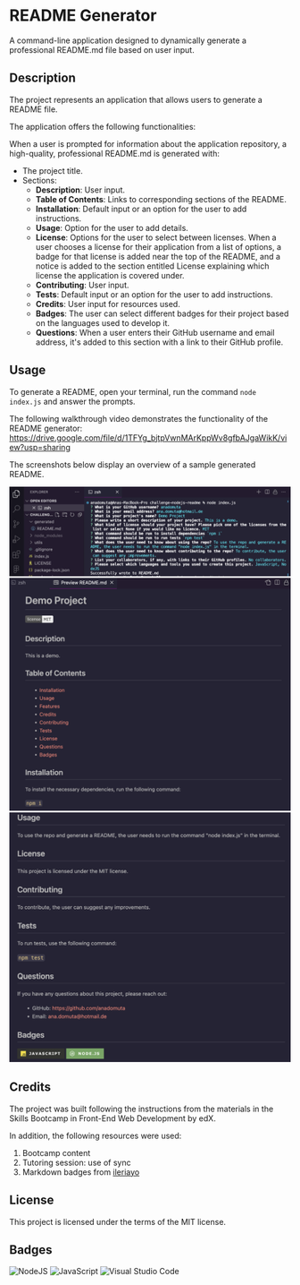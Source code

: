# README Generator

A command-line application designed to dynamically generate a professional README.md file based on user input.

## Description

The project represents an application that allows users to generate a README file.

The application offers the following functionalities:

When a user is prompted for information about the application repository, a high-quality, professional README.md is generated with:

- The project title.
- Sections:
  - **Description**: User input.
  - **Table of Contents**: Links to corresponding sections of the README.
  - **Installation**: Default input or an option for the user to add instructions.
  - **Usage**: Option for the user to add details.
  - **License**: Options for the user to select between licenses. When a user chooses a license for their application from a list of options, a badge for that license is added near the top of the README, and a notice is added to the section entitled License explaining which license the application is covered under.
  - **Contributing**: User input.
  - **Tests**: Default input or an option for the user to add instructions.
  - **Credits**: User input for resources used.
  - **Badges**: The user can select different badges for their project based on the languages used to develop it.
  - **Questions**: When a user enters their GitHub username and email address, it's added to this section with a link to their GitHub profile.

## Usage

To generate a README, open your terminal, run the command `node index.js` and answer the prompts.

The following walkthrough video demonstrates the functionality of the README generator: https://drive.google.com/file/d/1TFYg_bjtpVwnMArKppWv8gfbAJgaWikK/view?usp=sharing

The screenshots below display an overview of a sample generated README.

![Demo terminal commands](./images/terminal-screenshot.png)
![First section README](./images/first-section-readme.png)
![Second section README](./images/second-section-readme.png)

## Credits

The project was built following the instructions from the materials in the Skills Bootcamp in Front-End Web Development by edX.

In addition, the following resources were used:

1. Bootcamp content
2. Tutoring session: use of sync
3. Markdown badges from [ileriayo](https://github.com/Ileriayo/markdown-badges?tab=readme-ov-file#markdown-badges)

## License

This project is licensed under the terms of the MIT license.

## Badges

![NodeJS](https://img.shields.io/badge/node.js-6DA55F?style=for-the-badge&logo=node.js&logoColor=white)
![JavaScript](https://img.shields.io/badge/javascript-%23323330.svg?style=for-the-badge&logo=javascript&logoColor=%23F7DF1E)
![Visual Studio Code](https://img.shields.io/badge/Visual%20Studio%20Code-0078d7.svg?style=for-the-badge&logo=visual-studio-code&logoColor=white)
